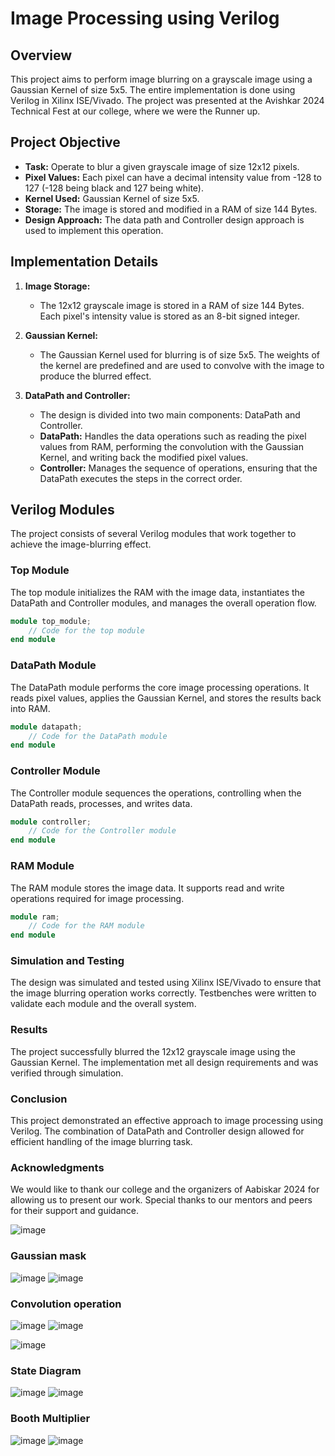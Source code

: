# Image Processing using Verilog

## Overview

This project aims to perform image blurring on a grayscale image using a Gaussian Kernel of size 5x5. The entire implementation is done using Verilog in Xilinx ISE/Vivado. The project was presented at the Avishkar 2024 Technical Fest at our college, where we were the Runner up.

## Project Objective

- **Task:** Operate to blur a given grayscale image of size 12x12 pixels.
- **Pixel Values:** Each pixel can have a decimal intensity value from -128 to 127 (-128 being black and 127 being white).
- **Kernel Used:** Gaussian Kernel of size 5x5.
- **Storage:** The image is stored and modified in a RAM of size 144 Bytes.
- **Design Approach:** The data path and Controller design approach is used to implement this operation.

## Implementation Details

1. **Image Storage:**
   - The 12x12 grayscale image is stored in a RAM of size 144 Bytes. Each pixel's intensity value is stored as an 8-bit signed integer.

2. **Gaussian Kernel:**
   - The Gaussian Kernel used for blurring is of size 5x5. The weights of the kernel are predefined and are used to convolve with the image to produce the blurred effect.

3. **DataPath and Controller:**
   - The design is divided into two main components: DataPath and Controller.
   - **DataPath:** Handles the data operations such as reading the pixel values from RAM, performing the convolution with the Gaussian Kernel, and writing back the modified pixel values.
   - **Controller:** Manages the sequence of operations, ensuring that the DataPath executes the steps in the correct order.

## Verilog Modules

The project consists of several Verilog modules that work together to achieve the image-blurring effect.

### Top Module
The top module initializes the RAM with the image data, instantiates the DataPath and Controller modules, and manages the overall operation flow.




```Verilog
module top_module;
    // Code for the top module
end module
```
### DataPath Module
The DataPath module performs the core image processing operations. It reads pixel values, applies the Gaussian Kernel, and stores the results back into RAM.


```Verilog
module datapath;
    // Code for the DataPath module
end module
```
### Controller Module
The Controller module sequences the operations, controlling when the DataPath reads, processes, and writes data.


```Verilog
module controller;
    // Code for the Controller module
end module
```
### RAM Module
The RAM module stores the image data. It supports read and write operations required for image processing.


```Verilog
module ram;
    // Code for the RAM module
end module
```
### Simulation and Testing
The design was simulated and tested using Xilinx ISE/Vivado to ensure that the image blurring operation works correctly. Testbenches were written to validate each module and the overall system.

### Results
The project successfully blurred the 12x12 grayscale image using the Gaussian Kernel. The implementation met all design requirements and was verified through simulation.

### Conclusion
This project demonstrated an effective approach to image processing using Verilog. The combination of DataPath and Controller design allowed for efficient handling of the image blurring task.

### Acknowledgments
We would like to thank our college and the organizers of Aabiskar 2024 for allowing us to present our work. Special thanks to our mentors and peers for their support and guidance.



![image](https://github.com/RBSuhail/fpga/assets/114150506/1ea8341b-5804-4c24-888f-a10a15a8f9bd)
### Gaussian mask
![image](https://github.com/RBSuhail/fpga/assets/114150506/c6ab6701-28bc-4c26-be4c-7eadd7a054bc)
![image](https://github.com/RBSuhail/fpga/assets/114150506/7daed31e-c4e1-4f2b-8246-af858ec5001c)

### Convolution operation
![image](https://github.com/RBSuhail/fpga/assets/114150506/05d621fb-7f32-442e-a79b-90e6d3279eba)
![image](https://github.com/RBSuhail/fpga/assets/114150506/94b606b0-d6f6-4674-8410-e12461b8e0cc)

![image](https://github.com/RBSuhail/fpga/assets/114150506/b1289e03-e6c4-4b56-8af5-c036c1d1dd7c)

### State Diagram
![image](https://github.com/RBSuhail/fpga/assets/114150506/84e47232-ee48-453d-aefa-32d659af66eb)
![image](https://github.com/RBSuhail/fpga/assets/114150506/8b5db831-f4ae-4669-92a7-79c1feba5fe1)
### Booth Multiplier
![image](https://github.com/RBSuhail/fpga/assets/114150506/3af9b16d-6824-4ea1-80a2-e559e1637b03)
![image](https://github.com/RBSuhail/fpga/assets/114150506/b07eacf8-6f3d-4b0b-b14d-a6c0b59c6485)
